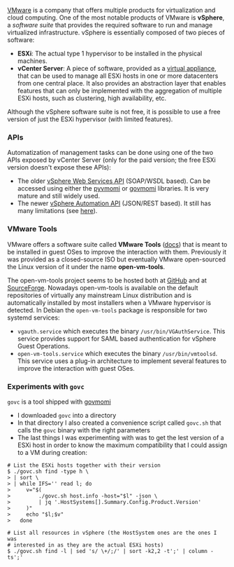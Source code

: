 [VMware](https://www.vmware.com/) is a company that offers multiple products for virtualization and cloud computing. One of the most notable products of VMware is **vSphere**, a _software suite_ that provides the required software to run and manage virtualized infrastructure. vSphere is essentially composed of two pieces of software:

* **ESXi**: The actual type 1 hypervisor to be installed in the physical machines.
* **vCenter Server**: A piece of software, provided as a [virtual appliance](https://en.wikipedia.org/wiki/Virtual_appliance), that can be used to manage all ESXi hosts in one or more datacenters from one central place. It also provides an abstraction layer that enables features that can only be implemented with the  aggregation of multiple ESXi hosts, such as clustering, high availability, etc.

Although the vSphere software suite is not free, it is possible to use a free version of just the ESXi hypervisor (with limited features).

### APIs

Automatization of management tasks can be done using one of the two APIs exposed by vCenter Server (only for the paid version; the free ESXi version doesn't expose these APIs):

* The older [vSphere Web Services API](https://developer.vmware.com/apis/1192/vsphere) (SOAP/WSDL based). Can be accessed using either the [pyvmomi](https://github.com/vmware/pyvmomi) or [govmomi](https://github.com/vmware/govmomi) libraries. It is very mature and still widely used.
* The newer [vSphere Automation API](https://developer.vmware.com/apis/vsphere-automation/latest/) (JSON/REST based). It still has many limitations (see [here](https://mist.io/blog/2020-05-27-vmware-please-improve-vspheres-restful-api)).

### VMware Tools

VMware offers a software suite called **VMware Tools** ([docs](https://docs.vmware.com/en/VMware-Tools/index.html)) that is meant to be installed in guest OSes to improve the interaction with them. Previously it was provided as a closed-source ISO but eventually VMware open-sourced the Linux version of it under the name **open-vm-tools**.

The open-vm-tools project seems to be hosted both at [GitHub](https://github.com/vmware/open-vm-tools) and at [SourceForge](http://sourceforge.net/projects/open-vm-tools/). Nowadays open-vm-tools is available on the default repositories of virtually any mainstream Linux distribution and is automatically installed by most installers when a VMware hypervisor is detected. In Debian the `open-vm-tools` package is responsible for two systemd services:

- `vgauth.service` which executes the binary `/usr/bin/VGAuthService`. This service provides support for SAML based authentication for vSphere Guest Operations.
- `open-vm-tools.service` which executes the binary `/usr/bin/vmtoolsd`. This service uses a plug-in architecture to implement several features to improve the interaction with guest OSes.

### Experiments with `govc`

`govc` is a tool shipped with [govmomi](https://github.com/vmware/govmomi/tree/main)

* I downloaded `govc` into a directory
* In that directory I also created a convenience script called `govc.sh` that calls the `govc` binary with the right parameters
* The last things I was experimenting with was to get the lest version of a ESXi host in order to know the maximum compatibility that I could assign to a VM during creation:

```
# List the ESXi hosts together with their version
$ ./govc.sh find -type h \
> | sort \
> | while IFS='' read l; do
>     v="$(
>         ./govc.sh host.info -host="$l" -json \
>         | jq '.HostSystems[].Summary.Config.Product.Version'
>     )"
>     echo "$l;$v"
>   done
  
# List all resources in vSphere (the HostSystem ones are the ones I was
# interested in as they are the actual ESXi hosts)
$ ./govc.sh find -l | sed 's/ \+/;/' | sort -k2,2 -t';' | column -ts';'
```